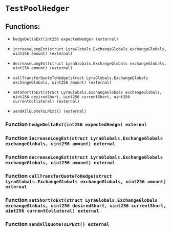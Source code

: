 # `TestPoolHedger`

## Functions:

- `hedgeDeltaExt(int256 expectedHedge) (external)`

- `increaseLongExt(struct LyraGlobals.ExchangeGlobals exchangeGlobals, uint256 amount) (external)`

- `decreaseLongExt(struct LyraGlobals.ExchangeGlobals exchangeGlobals, uint256 amount) (external)`

- `callTransferQuoteToHedge(struct LyraGlobals.ExchangeGlobals exchangeGlobals, uint256 amount) (external)`

- `setShortToExt(struct LyraGlobals.ExchangeGlobals exchangeGlobals, uint256 desiredShort, uint256 currentShort, uint256 currentCollateral) (external)`

- `sendAllQuoteToLPExt() (external)`

### Function `hedgeDeltaExt(int256 expectedHedge) external`

### Function `increaseLongExt(struct LyraGlobals.ExchangeGlobals exchangeGlobals, uint256 amount) external`

### Function `decreaseLongExt(struct LyraGlobals.ExchangeGlobals exchangeGlobals, uint256 amount) external`

### Function `callTransferQuoteToHedge(struct LyraGlobals.ExchangeGlobals exchangeGlobals, uint256 amount) external`

### Function `setShortToExt(struct LyraGlobals.ExchangeGlobals exchangeGlobals, uint256 desiredShort, uint256 currentShort, uint256 currentCollateral) external`

### Function `sendAllQuoteToLPExt() external`
